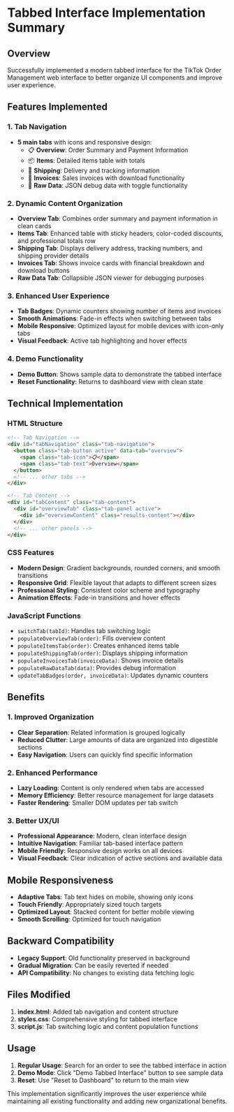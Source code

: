 # Tabbed Interface Implementation Summary

## Overview
Successfully implemented a modern tabbed interface for the TikTok Order Management web interface to better organize UI components and improve user experience.

## Features Implemented

### 1. Tab Navigation
- **5 main tabs** with icons and responsive design:
  - 📋 **Overview**: Order Summary and Payment Information
  - 📦 **Items**: Detailed items table with totals
  - 🚚 **Shipping**: Delivery and tracking information
  - 📄 **Invoices**: Sales invoices with download functionality
  - 🔧 **Raw Data**: JSON debug data with toggle functionality

### 2. Dynamic Content Organization
- **Overview Tab**: Combines order summary and payment information in clean cards
- **Items Tab**: Enhanced table with sticky headers, color-coded discounts, and professional totals row
- **Shipping Tab**: Displays delivery address, tracking numbers, and shipping provider details
- **Invoices Tab**: Shows invoice cards with financial breakdown and download buttons
- **Raw Data Tab**: Collapsible JSON viewer for debugging purposes

### 3. Enhanced User Experience
- **Tab Badges**: Dynamic counters showing number of items and invoices
- **Smooth Animations**: Fade-in effects when switching between tabs
- **Mobile Responsive**: Optimized layout for mobile devices with icon-only tabs
- **Visual Feedback**: Active tab highlighting and hover effects

### 4. Demo Functionality
- **Demo Button**: Shows sample data to demonstrate the tabbed interface
- **Reset Functionality**: Returns to dashboard view with clean state

## Technical Implementation

### HTML Structure
```html
<!-- Tab Navigation -->
<div id="tabNavigation" class="tab-navigation">
  <button class="tab-button active" data-tab="overview">
    <span class="tab-icon">📋</span>
    <span class="tab-text">Overview</span>
  </button>
  <!-- ... other tabs -->
</div>

<!-- Tab Content -->
<div id="tabContent" class="tab-content">
  <div id="overviewTab" class="tab-panel active">
    <div id="overviewContent" class="results-content"></div>
  </div>
  <!-- ... other panels -->
</div>
```

### CSS Features
- **Modern Design**: Gradient backgrounds, rounded corners, and smooth transitions
- **Responsive Grid**: Flexible layout that adapts to different screen sizes
- **Professional Styling**: Consistent color scheme and typography
- **Animation Effects**: Fade-in transitions and hover effects

### JavaScript Functions
- `switchTab(tabId)`: Handles tab switching logic
- `populateOverviewTab(order)`: Fills overview content
- `populateItemsTab(order)`: Creates enhanced items table
- `populateShippingTab(order)`: Displays shipping information
- `populateInvoicesTab(invoiceData)`: Shows invoice details
- `populateRawDataTab(data)`: Provides debug information
- `updateTabBadges(order, invoiceData)`: Updates dynamic counters

## Benefits

### 1. Improved Organization
- **Clear Separation**: Related information is grouped logically
- **Reduced Clutter**: Large amounts of data are organized into digestible sections
- **Easy Navigation**: Users can quickly find specific information

### 2. Enhanced Performance
- **Lazy Loading**: Content is only rendered when tabs are accessed
- **Memory Efficiency**: Better resource management for large datasets
- **Faster Rendering**: Smaller DOM updates per tab switch

### 3. Better UX/UI
- **Professional Appearance**: Modern, clean interface design
- **Intuitive Navigation**: Familiar tab-based interface pattern
- **Mobile Friendly**: Responsive design works on all devices
- **Visual Feedback**: Clear indication of active sections and available data

## Mobile Responsiveness
- **Adaptive Tabs**: Tab text hides on mobile, showing only icons
- **Touch Friendly**: Appropriately sized touch targets
- **Optimized Layout**: Stacked content for better mobile viewing
- **Smooth Scrolling**: Optimized for touch navigation

## Backward Compatibility
- **Legacy Support**: Old functionality preserved in background
- **Gradual Migration**: Can be easily reverted if needed
- **API Compatibility**: No changes to existing data fetching logic

## Files Modified
1. **index.html**: Added tab navigation and content structure
2. **styles.css**: Comprehensive styling for tabbed interface
3. **script.js**: Tab switching logic and content population functions

## Usage
1. **Regular Usage**: Search for an order to see the tabbed interface in action
2. **Demo Mode**: Click "Demo Tabbed Interface" button to see sample data
3. **Reset**: Use "Reset to Dashboard" to return to the main view

This implementation significantly improves the user experience while maintaining all existing functionality and adding new organizational benefits.
